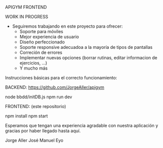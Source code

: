 APIGYM FRONTEND


WORK IN PROGRESS
- Seguiremos trabajando en este proyecto para ofrecer:
    - Soporte para móviles
    - Mejor experiencia de usuario
    - Diseño perfeccionado
    - Soporte responsive adecuadoa a la mayoría de tipos de pantallas
    - Correción de errores
    - Implementar nuevas opciones (borrar rutinas, editar informacion de ejercicios, ...)
    - Y mucho más


Instrucciones básicas para el correcto funcionamiento:

BACKEND: 
https://github.com/JorgeAller/apigym

node bbdd/initDB.js
npm run dev

FRONTEND: (este repositorio)

npm install
npm start

Esperamos que tengan una experiencia agradable con nuestra aplicación y gracias por haber llegado hasta aquí.

Jorge Aller
José Manuel Eyo



